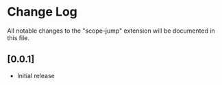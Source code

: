 # Change Log
All notable changes to the "scope-jump" extension will be documented in this file.

## [0.0.1]
- Initial release